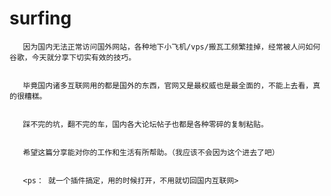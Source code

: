# surfing



       
       因为国内无法正常访问国外网站，各种地下小飞机/vps/搬瓦工频繁挂掉，经常被人问如何谷歌，今天就分享下切实有效的技巧。
       
       
       毕竟国内诸多互联网用的都是国外的东西，官网又是最权威也是最全面的，不能上去看，真的很糟糕。
       
       
       踩不完的坑，翻不完的车，国内各大论坛帖子也都是各种零碎的复制粘贴。
       
       
       希望这篇分享能对你的工作和生活有所帮助。（我应该不会因为这个进去了吧）
       
       
       <ps： 就一个插件搞定，用的时候打开，不用就切回国内互联网>

